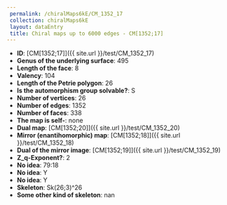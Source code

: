 ```yaml
--- 
 permalink: /chiralMaps6kE/CM_1352_17 
 collection: chiralMaps6kE
 layout: dataEntry
 title: Chiral maps up to 6000 edges - CM[1352;17]
---
```


- **ID**: [CM[1352;17]]({{ site.url }}/test/CM_1352_17)
- **Genus of the underlying surface**: 495
- **Length of the face**: 8
- **Valency**: 104
- **Length of the Petrie polygon**: 26
- **Is the automorphism group solvable?**: S
- **Number of vertices**: 26
- **Number of edges**: 1352
- **Number of faces**: 338
- **The map is self-**: none
- **Dual map**: [CM[1352;20]]({{ site.url }}/test/CM_1352_20)
- **Mirror (enantihomorphic) map**: [CM[1352;18]]({{ site.url }}/test/CM_1352_18)
- **Dual of the mirror image**: [CM[1352;19]]({{ site.url }}/test/CM_1352_19)
- **Z_q-Exponent?**: 2
- **No idea**:  79:18
- **No idea**: Y
- **No idea**: Y
- **Skeleton**: Sk(26;3)^26
- **Some other kind of skeleton**: nan
